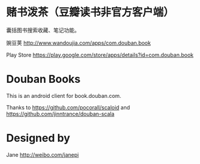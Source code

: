 赌书泼茶（豆瓣读书非官方客户端）
=============

囊括图书搜索收藏、笔记功能。

豌豆荚 http://www.wandoujia.com/apps/com.douban.book

Play Store https://play.google.com/store/apps/details?id=com.douban.book

Douban Books
=============

This is an android client for book.douban.com.

Thanks to https://github.com/pocorall/scaloid and https://github.com/jinntrance/douban-scala

Designed by
============= 
Jane http://weibo.com/janepi
